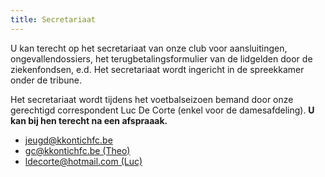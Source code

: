 ```yaml
---
title: Secretariaat
---
```


<p>U kan terecht op het secretariaat van onze club voor aansluitingen, ongevallendossiers, het terugbetalingsformulier van de lidgelden door de ziekenfondsen, e.d. Het secretariaat wordt ingericht in de spreekkamer onder de tribune.</p>

<p>Het secretariaat wordt tijdens het voetbalseizoen bemand door onze gerechtigd correspondent Luc De Corte (enkel voor de damesafdeling). <strong>U kan bij hen terecht na een afspraaak.</strong></p>
<ul>
<li><a href="mailto:jeugd@kkontichfc.be" title="jeugd@kkontichfc.be">jeugd@kkontichfc.be</a></li>
<li><a href="mailto:gc@kkontichfc.be" title="gc@kkontichfc.be">gc@kkontichfc.be (Theo)</a></li>
<li><a href="mailto:ldecorte@hotmail.com" title="ldecorte@hotmail.com">ldecorte@hotmail.com (Luc)</a></li>
</ul>
